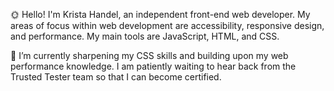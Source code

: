 🌞 Hello! I'm Krista Handel, an independent front-end web developer. My areas of focus within web development are accessibility, responsive design, and performance. My main tools are JavaScript, HTML, and CSS.

🌱 I’m currently sharpening my CSS skills and building upon my web performance knowledge. I am patiently waiting to hear back from the Trusted Tester team so that I can become certified.

<!--
**meloncatty/meloncatty** is a ✨ _special_ ✨ repository because its `README.md` (this file) appears on your GitHub profile.
-->
